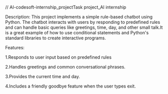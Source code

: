 // AI-codesoft-internship_projectTask
project_AI internship

Description:
This project implements a simple rule-based chatbot using Python. The chatbot interacts with users by responding to predefined rules
and can handle basic queries like greetings, time, day, and other small talk.It is a great example of how to use conditional statements
and Python's standard libraries to create interactive programs.

Features:

1.Responds to user input based on predefined rules

2.Handles greetings and common conversational phrases.

3.Provides the current time and day.

4.Includes a friendly goodbye feature when the user types exit.
